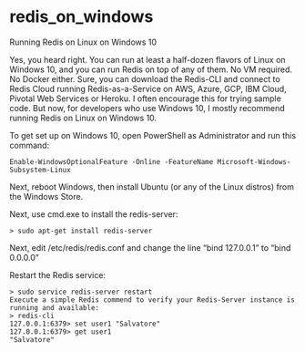 # redis_on_windows

Running Redis on Linux on Windows 10

Yes, you heard right. You can run at least a half-dozen flavors of Linux on Windows 10, and you can run Redis on top of any of them. No VM required. No Docker either.  Sure, you can download the Redis-CLI and connect to Redis Cloud running Redis-as-a-Service on AWS, Azure, GCP, IBM Cloud, Pivotal Web Services or Heroku. I often encourage this for trying sample code. But now, for developers who use Windows 10, I mostly recommend running Redis on Linux on Windows 10. 

To get set up on Windows 10, open PowerShell as Administrator and run this command: 
```
Enable-WindowsOptionalFeature -Online -FeatureName Microsoft-Windows-Subsystem-Linux
```
Next, reboot Windows, then install Ubuntu (or any of the Linux distros) from the Windows Store.

Next, use cmd.exe to install the redis-server:
```
> sudo apt-get install redis-server
```
Next, edit /etc/redis/redis.conf and change the line “bind 127.0.0.1” to “bind 0.0.0.0”

Restart the Redis service:
```
> sudo service redis-server restart
Execute a simple Redis commend to verify your Redis-Server instance is running and available: 
> redis-cli 
127.0.0.1:6379> set user1 "Salvatore"
127.0.0.1:6379> get user1
"Salvatore"
```
